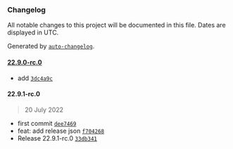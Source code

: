 ### Changelog

All notable changes to this project will be documented in this file. Dates are displayed in UTC.

Generated by [`auto-changelog`](https://github.com/CookPete/auto-changelog).

#### [22.9.0-rc.0](https://github.com/davicajucaru/release-major/compare/22.9.1-rc.0...22.9.0-rc.0)

- add [`3dc4a9c`](https://github.com/davicajucaru/release-major/commit/3dc4a9cc74cae7943c3be31dc02d37601ca188e0)

#### 22.9.1-rc.0

> 20 July 2022

- first commit [`dee7469`](https://github.com/davicajucaru/release-major/commit/dee746957913e34b730bc7d9c535e7d2cc257658)
- feat: add release json [`f704268`](https://github.com/davicajucaru/release-major/commit/f70426867092fd49f8e8e3edd292e6b54788a69d)
- Release 22.9.1-rc.0 [`33db341`](https://github.com/davicajucaru/release-major/commit/33db3412cd438207c2bf90155136eecf0778c846)
